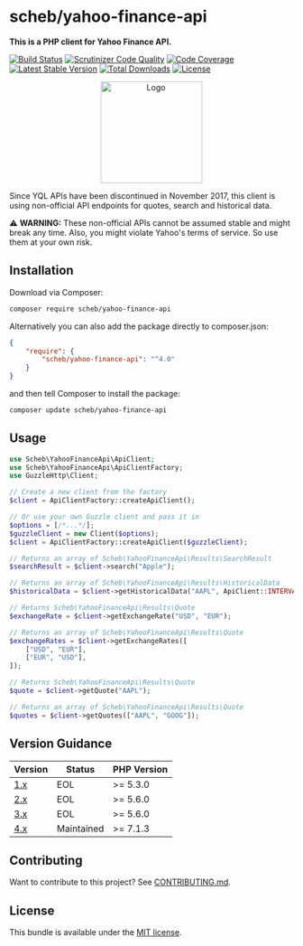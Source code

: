 scheb/yahoo-finance-api
=======================

**This is a PHP client for Yahoo Finance API.**

[![Build Status](https://api.travis-ci.com/scheb/yahoo-finance-api.svg?branch=4.x)](https://travis-ci.com/scheb/yahoo-finance-api/branches)
[![Scrutinizer Code Quality](https://scrutinizer-ci.com/g/scheb/yahoo-finance-api/badges/quality-score.png?b=4.x)](https://scrutinizer-ci.com/g/scheb/yahoo-finance-api/?branch=4.x)
[![Code Coverage](https://scrutinizer-ci.com/g/scheb/yahoo-finance-api/badges/coverage.png?b=4.x)](https://scrutinizer-ci.com/g/scheb/yahoo-finance-api/?branch=4.x)
[![Latest Stable Version](https://poser.pugx.org/scheb/yahoo-finance-api/v/stable.svg)](https://packagist.org/packages/scheb/yahoo-finance-api)
[![Total Downloads](https://poser.pugx.org/scheb/yahoo-finance-api/downloads)](https://packagist.org/packages/scheb/yahoo-finance-api)
[![License](https://poser.pugx.org/scheb/yahoo-finance-api/license.svg)](https://packagist.org/packages/scheb/yahoo-finance-api)

<p align="center"><img alt="Logo" src="doc/logo.svg" width="180" /></p>

Since YQL APIs have been discontinued in November 2017, this client is using non-official API endpoints for quotes, search and historical data.

⚠️ **WARNING:** These non-official APIs cannot be assumed stable and might break any time. Also, you might violate Yahoo's terms of service. So use them at your own risk.

## Installation

Download via Composer:

```bash
composer require scheb/yahoo-finance-api
```

Alternatively you can also add the package directly to composer.json:

```json
{
    "require": {
        "scheb/yahoo-finance-api": "^4.0"
    }
}
```

and then tell Composer to install the package:

```bash
composer update scheb/yahoo-finance-api
```

## Usage

```php
use Scheb\YahooFinanceApi\ApiClient;
use Scheb\YahooFinanceApi\ApiClientFactory;
use GuzzleHttp\Client;

// Create a new client from the factory
$client = ApiClientFactory::createApiClient();

// Or use your own Guzzle client and pass it in
$options = [/*...*/];
$guzzleClient = new Client($options);
$client = ApiClientFactory::createApiClient($guzzleClient);

// Returns an array of Scheb\YahooFinanceApi\Results\SearchResult
$searchResult = $client->search("Apple");

// Returns an array of Scheb\YahooFinanceApi\Results\HistoricalData
$historicalData = $client->getHistoricalData("AAPL", ApiClient::INTERVAL_1_DAY, new \DateTime("-14 days"), new \DateTime("today"));

// Returns Scheb\YahooFinanceApi\Results\Quote
$exchangeRate = $client->getExchangeRate("USD", "EUR");

// Returns an array of Scheb\YahooFinanceApi\Results\Quote
$exchangeRates = $client->getExchangeRates([
    ["USD", "EUR"],
    ["EUR", "USD"],
]);

// Returns Scheb\YahooFinanceApi\Results\Quote
$quote = $client->getQuote("AAPL");

// Returns an array of Scheb\YahooFinanceApi\Results\Quote
$quotes = $client->getQuotes(["AAPL", "GOOG"]);
```

Version Guidance
----------------

| Version        | Status     | PHP Version |
|----------------|------------|-------------|
| [1.x][v1-repo] | EOL        |>= 5.3.0     |
| [2.x][v2-repo] | EOL        |>= 5.6.0     |
| [3.x][v3-repo] | EOL        |>= 5.6.0     |
| [4.x][v4-repo] | Maintained |>= 7.1.3     |

[v1-repo]: https://github.com/scheb/yahoo-finance-api/tree/1.x
[v2-repo]: https://github.com/scheb/yahoo-finance-api/tree/2.x
[v3-repo]: https://github.com/scheb/yahoo-finance-api/tree/3.x
[v4-repo]: https://github.com/scheb/yahoo-finance-api/tree/4.x

Contributing
------------
Want to contribute to this project? See [CONTRIBUTING.md](CONTRIBUTING.md).

License
-------
This bundle is available under the [MIT license](LICENSE).
